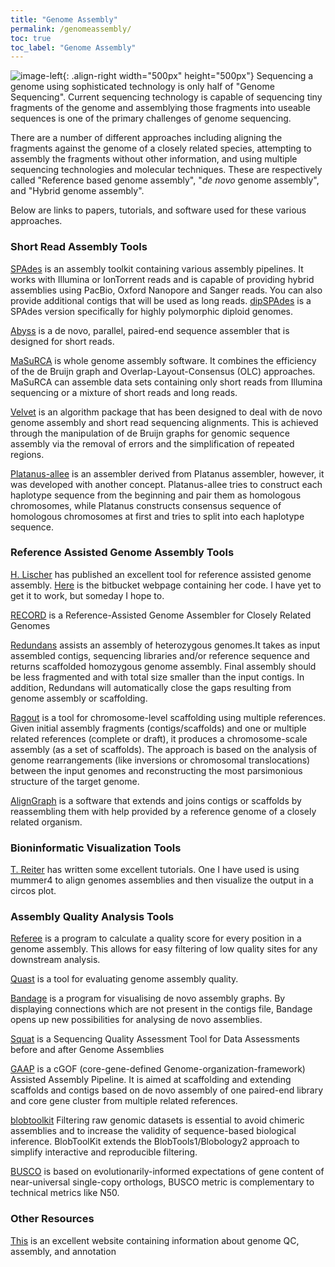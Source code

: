 ```yaml
---
title: "Genome Assembly"
permalink: /genomeassembly/
toc: true
toc_label: "Genome Assembly"
---
```


![image-left](/assets/images/gassembly.jpg){: .align-right width="500px" height="500px"} Sequencing a genome using sophisticated technology is only half of "Genome Sequencing". Current sequencing technology is capable of sequencing tiny fragments of the genome and assemblying those fragments into useable sequences is one of the primary challenges of genome sequencing. 

There are a number of different approaches including aligning the fragments against the genome of a closely related species, attempting to assembly the fragments without other information, and using multiple sequencing technologies and molecular techniques. These are respectively called "Reference based genome assembly", "*de novo* genome assembly", and "Hybrid genome assembly". 

Below are links to papers, tutorials, and software used for these various approaches. 

### Short Read Assembly Tools

[SPAdes](http://cab.spbu.ru/software/spades/) is an assembly toolkit containing various assembly pipelines. It works with Illumina or IonTorrent reads and is capable of providing hybrid assemblies using PacBio, Oxford Nanopore and Sanger reads. You can also provide additional contigs that will be used as long reads. [dipSPAdes](http://spades.bioinf.spbau.ru/release3.0.0/dipspades_manual.html) is a SPAdes version specifically for highly polymorphic diploid genomes. 

[Abyss](http://www.bcgsc.ca/platform/bioinfo/software/abyss) is a de novo, parallel, paired-end sequence assembler that is designed for short reads.  

[MaSuRCA](http://www.genome.umd.edu/masurca.html) is whole genome assembly software. It combines the efficiency of the de Bruijn graph and Overlap-Layout-Consensus (OLC) approaches. MaSuRCA can assemble data sets containing only short reads from Illumina sequencing or a mixture of short reads and long reads.  

[Velvet](http://sepsis-omics.github.io/tutorials/modules/velvet/) is an algorithm package that has been designed to deal with de novo genome assembly and short read sequencing alignments. This is achieved through the manipulation of de Bruijn graphs for genomic sequence assembly via the removal of errors and the simplification of repeated regions.  

[Platanus-allee](http://platanus.bio.titech.ac.jp/) is an assembler derived from Platanus assembler, however, it was developed with another concept. Platanus-allee tries to construct each haplotype sequence from the beginning and pair them as homologous chromosomes, while Platanus constructs consensus sequence of homologous chromosomes at first and tries to split into each haplotype sequence.   

### Reference Assisted Genome Assembly Tools
[H. Lischer](https://www.ncbi.nlm.nih.gov/pmc/articles/PMC5681816/) has published an excellent tool for reference assisted genome assembly. [Here](https://bitbucket.org/HeidiLischer/refguideddenovoassembly_pipelines/src/master/) is the bitbucket webpage containing her code. I have yet to get it to work, but someday I hope to.  

[RECORD](https://sourceforge.net/projects/record-genome-assembler/files/) is a Reference-Assisted Genome Assembler for Closely Related Genomes  

[Redundans](https://github.com/lpryszcz/redundans) assists an assembly of heterozygous genomes.It takes as input assembled contigs, sequencing libraries and/or reference sequence and returns scaffolded homozygous genome assembly. Final assembly should be less fragmented and with total size smaller than the input contigs. In addition, Redundans will automatically close the gaps resulting from genome assembly or scaffolding.   

[Ragout](https://github.com/fenderglass/Ragout) is a tool for chromosome-level scaffolding using multiple references. Given initial assembly fragments (contigs/scaffolds) and one or multiple related references (complete or draft), it produces a chromosome-scale assembly (as a set of scaffolds). The approach is based on the analysis of genome rearrangements (like inversions or chromosomal translocations) between the input genomes and reconstructing the most parsimonious structure of the target genome.  

[AlignGraph](https://github.com/baoe/AlignGraph) is a software that extends and joins contigs or scaffolds by reassembling them with help provided by a reference genome of a closely related organism.  

### Bioninformatic Visualization Tools
[T. Reiter](https://taylorreiter.github.io/2019-05-11-Visualizing-NUCmer-Output/) has written some excellent tutorials. One I have used is using mummer4 to align genomes assemblies and then visualize the output in a circos plot. 

### Assembly Quality Analysis Tools

[Referee](https://gwct.github.io/referee/) is a program to calculate a quality score for every position in a genome assembly. This allows for easy filtering of low quality sites for any downstream analysis.

[Quast](http://quast.sourceforge.net/quast-lg.html) is a tool for evaluating genome assembly quality.

[Bandage](https://rrwick.github.io/Bandage/) is a program for visualising de novo assembly graphs. By displaying connections which are not present in the contigs file, Bandage opens up new possibilities for analysing de novo assemblies.

[Squat](https://github.com/luke831215/SQUAT) is a Sequencing Quality Assessment Tool for Data Assessments before and after Genome Assemblies

[GAAP](https://bigd.big.ac.cn/tools/gaap) is a cGOF (core-gene-defined Genome-organization-framework) Assisted Assembly Pipeline. It is aimed at scaffolding and extending scaffolds and contigs based on de novo assembly of one paired-end library and core gene cluster from multiple related references.

[blobtoolkit](https://blobtoolkit.genomehubs.org/) Filtering raw genomic datasets is essential to avoid chimeric assemblies and to increase the validity of sequence-based biological inference. BlobToolKit extends the BlobTools1/Blobology2 approach to simplify interactive and reproducible filtering.

[BUSCO](https://busco.ezlab.org/) is based on evolutionarily-informed expectations of gene content of near-universal single-copy orthologs, BUSCO metric is complementary to technical metrics like N50.

### Other Resources
[This](https://bioinformaticsworkbook.org/) is an excellent website containing information about genome QC, assembly, and annotation

